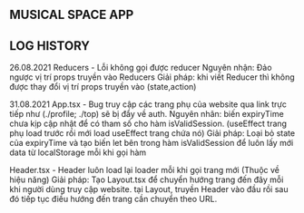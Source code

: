## MUSICAL SPACE APP

## LOG HISTORY

26.08.2021
Reducers - Lỗi không gọi được reducer
Nguyên nhận: Đảo ngược vị trí props truyền vào Reducers
Giải pháp: khi viết Reducer thì không được thay đổi vị trí props truyền vào (state,action)

31.08.2021
App.tsx - Bug truy cập các trang phụ của website qua link trực tiếp như (./profile; ./top) sẽ bị đẩy về auth.
Nguyên nhân: biến expiryTime chưa kịp cập nhật để có tham số cho hàm isValidSession. (useEffect trang phụ load trước rồi mới load useEffect trang chứa nó)
Giải pháp: Loại bỏ state của expiryTime và tạo biến let bên trong hàm isValidSession để luôn lấy mới data từ localStorage mỗi khi gọi hàm

Header.tsx - Header luôn load lại loader mỗi khi gọi trang mới (Thuộc về hiệu năng)
Giải pháp: Tạo Layout.tsx để chuyển hướng trang đến đây mỗi khi người dùng truy cập website. tại Layout, truyền Header vào đầu rồi sau đó tiếp tục điều hướng đến trang cần chuyển theo URL.
